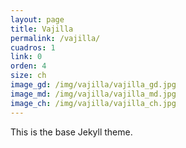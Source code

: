 ```yaml
---
layout: page
title: Vajilla
permalink: /vajilla/
cuadros: 1
link: 0
orden: 4
size: ch
image_gd: /img/vajilla/vajilla_gd.jpg
image_md: /img/vajilla/vajilla_md.jpg
image_ch: /img/vajilla/vajilla_ch.jpg
---
```


This is the base Jekyll theme.
